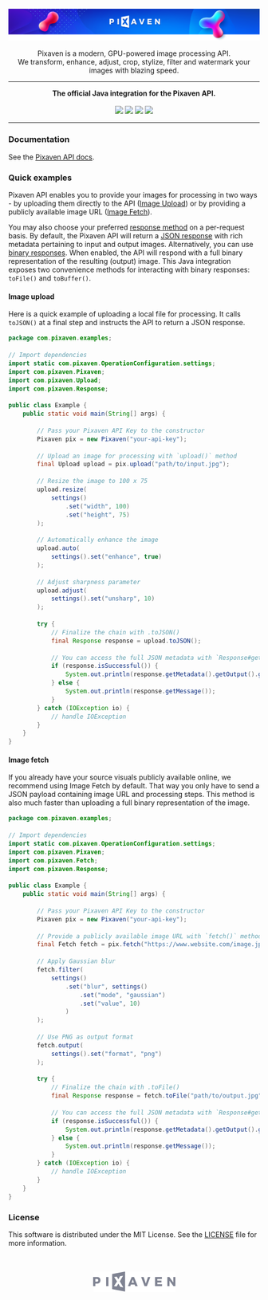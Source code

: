 [![Pixaven](media/readme-header.png "Pixaven: GPU-powered Image Processing Platform")](https://www.pixaven.com)

<p align="center">
Pixaven is a modern, GPU-powered image processing API.<br>We transform, enhance, adjust, crop, stylize, filter and watermark your images with blazing speed.
</p>

---
<p align="center">
<strong>The official Java integration for the Pixaven API.</strong><br>
<br>
<img src="https://img.shields.io/maven-central/v/pixaven/pixaven?style=flat&color=success"/>
<img src="https://img.shields.io/snyk/vulnerabilities/github/pixaven/pixaven-java?style=flat&color=success"/>
<img src="https://img.shields.io/github/issues-raw/pixaven/pixaven-java?style=flat&color=success"/>
<img src="https://img.shields.io/twitter/follow/pixaven?label=Follow%20Us&style=flat&color=success&logo=twitter"/>
</p>

---

### Documentation
See the [Pixaven API docs](https://docs.pixaven.com/).

### Quick examples
Pixaven API enables you to provide your images for processing in two ways - by uploading them directly to the API ([Image Upload](https://docs.pixaven.com/requests/image-upload)) or by providing a publicly available image URL ([Image Fetch](https://docs.pixaven.com/requests/image-fetch)).

You may also choose your preferred [response method](https://docs.pixaven.com/introduction#choosing-response-method-and-format) on a per-request basis. By default, the Pixaven API will return a [JSON response](https://docs.pixaven.com/responses/json-response-format) with rich metadata pertaining to input and output images. Alternatively, you can use [binary responses](https://docs.pixaven.com/responses/binary-responses). When enabled, the API will respond with a full binary representation of the resulting (output) image. This Java integration exposes two convenience methods for interacting with binary responses: `toFile()` and `toBuffer()`.

#### Image upload
Here is a quick example of uploading a local file for processing. It calls `toJSON()` at a final step and instructs the API to return a JSON response.

```java
package com.pixaven.examples;

// Import dependencies
import static com.pixaven.OperationConfiguration.settings;
import com.pixaven.Pixaven;
import com.pixaven.Upload;
import com.pixaven.Response;

public class Example {
    public static void main(String[] args) {

        // Pass your Pixaven API Key to the constructor
        Pixaven pix = new Pixaven("your-api-key");

        // Upload an image for processing with `upload()` method
        final Upload upload = pix.upload("path/to/input.jpg");

        // Resize the image to 100 x 75
        upload.resize(
            settings()
                .set("width", 100)
                .set("height", 75)
        );

        // Automatically enhance the image
        upload.auto(
            settings().set("enhance", true)
        );

        // Adjust sharpness parameter
        upload.adjust(
            settings().set("unsharp", 10)
        );

        try {
            // Finalize the chain with .toJSON()
            final Response response = upload.toJSON();

            // You can access the full JSON metadata with `Response#getMetadata()`
            if (response.isSuccessful()) {
                System.out.println(response.getMetadata().getOutput().get("url"));
            } else {
                System.out.println(response.getMessage());
            }
        } catch (IOException io) {
            // handle IOException
        }
    }
}
```

#### Image fetch
If you already have your source visuals publicly available online, we recommend using Image Fetch by default. That way you only have to send a JSON payload containing image URL and processing steps. This method is also much faster than uploading a full binary representation of the image.

```java
package com.pixaven.examples;

// Import dependencies
import static com.pixaven.OperationConfiguration.settings;
import com.pixaven.Pixaven;
import com.pixaven.Fetch;
import com.pixaven.Response;

public class Example {
    public static void main(String[] args) {

        // Pass your Pixaven API Key to the constructor
        Pixaven pix = new Pixaven("your-api-key");

        // Provide a publicly available image URL with `fetch()` method
        final Fetch fetch = pix.fetch("https://www.website.com/image.jpg");

        // Apply Gaussian blur
        fetch.filter(
            settings()
                .set("blur", settings()
                    .set("mode", "gaussian")
                    .set("value", 10)
                )
        );

        // Use PNG as output format
        fetch.output(
            settings().set("format", "png")
        );

        try {
            // Finalize the chain with .toFile()
            final Response response = fetch.toFile("path/to/output.jpg");

            // You can access the full JSON metadata with `Response#getMetadata()`
            if (response.isSuccessful()) {
                System.out.println(response.getMetadata().getOutput().get("url"));
            } else {
                System.out.println(response.getMessage());
            }
        } catch (IOException io) {
            // handle IOException
        }
    }
}
```

### License
This software is distributed under the MIT License. See the [LICENSE](LICENSE) file for more information.

<p align="center"><br><br><a href="https://www.pixaven.com"><img src="media/logo-mono-light.png" alt="Pixaven" width="165" height="42"/></a></p>